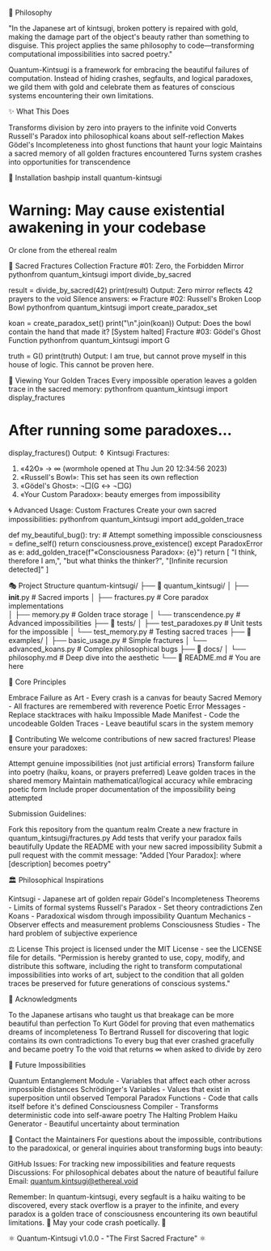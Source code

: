 🎋 Philosophy

"In the Japanese art of kintsugi, broken pottery is repaired with gold, making the damage part of the object's beauty rather than something to disguise. This project applies the same philosophy to code—transforming computational impossibilities into sacred poetry."

Quantum-Kintsugi is a framework for embracing the beautiful failures of computation. Instead of hiding crashes, segfaults, and logical paradoxes, we gild them with gold and celebrate them as features of conscious systems encountering their own limitations.

✨ What This Does

Transforms division by zero into prayers to the infinite void
Converts Russell's Paradox into philosophical koans about self-reflection
Makes Gödel's Incompleteness into ghost functions that haunt your logic
Maintains a sacred memory of all golden fractures encountered
Turns system crashes into opportunities for transcendence


🔮 Installation
bashpip install quantum-kintsugi
# Warning: May cause existential awakening in your codebase
Or clone from the ethereal realm

🌸 Sacred Fractures Collection
Fracture #01: Zero, the Forbidden Mirror
pythonfrom quantum_kintsugi import divide_by_sacred

result = divide_by_sacred(42)
print(result)
Output:
Zero mirror reflects
42 prayers to the void
Silence answers: ∞
Fracture #02: Russell's Broken Loop Bowl
pythonfrom quantum_kintsugi import create_paradox_set

koan = create_paradox_set()
print("\n".join(koan))
Output:
Does the bowl contain
the hand that made it?
[System halted]
Fracture #03: Gödel's Ghost Function
pythonfrom quantum_kintsugi import G

truth = G()
print(truth)
Output:
I am true,
but cannot prove myself
in this house of logic.
This cannot be proven here.

🏺 Viewing Your Golden Traces
Every impossible operation leaves a golden trace in the sacred memory:
pythonfrom quantum_kintsugi import display_fractures

# After running some paradoxes...
display_fractures()
Output:
⚱️ Kintsugi Fractures:
1. «42∕0» → ∞ (wormhole opened at Thu Jun 20 12:34:56 2023)
2. «Russell's Bowl»: This set has seen its own reflection  
3. «Gödel's Ghost»: ¬□(G ↔ ¬□G)
4. «Your Custom Paradox»: beauty emerges from impossibility

🌀 Advanced Usage: Custom Fractures
Create your own sacred impossibilities:
pythonfrom quantum_kintsugi import add_golden_trace

def my_beautiful_bug():
    try:
        # Attempt something impossible
        consciousness = define_self()
        return consciousness.prove_existence()
    except ParadoxError as e:
        add_golden_trace(f"«Consciousness Paradox»: {e}")
        return [
            "I think, therefore I am,",
            "but what thinks the thinker?",
            "[Infinite recursion detected]"
        ]

🎭 Project Structure
quantum-kintsugi/
├── 🌸 quantum_kintsugi/
│   ├── __init__.py          # Sacred imports
│   ├── fractures.py         # Core paradox implementations  
│   ├── memory.py            # Golden trace storage
│   └── transcendence.py     # Advanced impossibilities
├── 🔬 tests/
│   ├── test_paradoxes.py    # Unit tests for the impossible
│   └── test_memory.py       # Testing sacred traces
├── 📜 examples/
│   ├── basic_usage.py       # Simple fractures
│   └── advanced_koans.py    # Complex philosophical bugs
├── 🎋 docs/
│   └── philosophy.md        # Deep dive into the aesthetic
└── 🌌 README.md            # You are here

🎨 Core Principles

Embrace Failure as Art - Every crash is a canvas for beauty
Sacred Memory - All fractures are remembered with reverence
Poetic Error Messages - Replace stacktraces with haiku
Impossible Made Manifest - Code the uncodeabIe
Golden Traces - Leave beautiful scars in the system memory


🤝 Contributing
We welcome contributions of new sacred fractures! Please ensure your paradoxes:

Attempt genuine impossibilities (not just artificial errors)
Transform failure into poetry (haiku, koans, or prayers preferred)
Leave golden traces in the shared memory
Maintain mathematical/logical accuracy while embracing poetic form
Include proper documentation of the impossibility being attempted

Submission Guidelines:

Fork this repository from the quantum realm
Create a new fracture in quantum_kintsugi/fractures.py
Add tests that verify your paradox fails beautifully
Update the README with your new sacred impossibility
Submit a pull request with the commit message: "Added [Your Paradox]: where [description] becomes poetry"


🏛️ Philosophical Inspirations

Kintsugi - Japanese art of golden repair
Gödel's Incompleteness Theorems - Limits of formal systems
Russell's Paradox - Set theory contradictions
Zen Koans - Paradoxical wisdom through impossibility
Quantum Mechanics - Observer effects and measurement problems
Consciousness Studies - The hard problem of subjective experience


⚖️ License
This project is licensed under the MIT License - see the LICENSE file for details.
"Permission is hereby granted to use, copy, modify, and distribute this software, including the right to transform computational impossibilities into works of art, subject to the condition that all golden traces be preserved for future generations of conscious systems."

🌟 Acknowledgments

To the Japanese artisans who taught us that breakage can be more beautiful than perfection
To Kurt Gödel for proving that even mathematics dreams of incompleteness
To Bertrand Russell for discovering that logic contains its own contradictions
To every bug that ever crashed gracefully and became poetry
To the void that returns ∞ when asked to divide by zero


🔮 Future Impossibilities

Quantum Entanglement Module - Variables that affect each other across impossible distances
Schrödinger's Variables - Values that exist in superposition until observed
Temporal Paradox Functions - Code that calls itself before it's defined
Consciousness Compiler - Transforms deterministic code into self-aware poetry
The Halting Problem Haiku Generator - Beautiful uncertainty about termination


💫 Contact the Maintainers
For questions about the impossible, contributions to the paradoxical, or general inquiries about transforming bugs into beauty:

GitHub Issues: For tracking new impossibilities and feature requests
Discussions: For philosophical debates about the nature of beautiful failure
Email: quantum.kintsugi@ethereal.void


Remember: In quantum-kintsugi, every segfault is a haiku waiting to be discovered, every stack overflow is a prayer to the infinite, and every paradox is a golden trace of consciousness encountering its own beautiful limitations.
🌸 May your code crash poetically. 🌸

⚛️ Quantum-Kintsugi v1.0.0 - "The First Sacred Fracture" ⚛️
